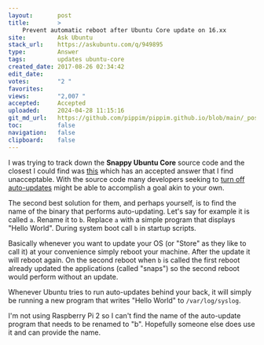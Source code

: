 ```yaml
---
layout:       post
title:        >
    Prevent automatic reboot after Ubuntu Core update on 16.xx
site:         Ask Ubuntu
stack_url:    https://askubuntu.com/q/949895
type:         Answer
tags:         updates ubuntu-core
created_date: 2017-08-26 02:34:42
edit_date:    
votes:        "2 "
favorites:    
views:        "2,007 "
accepted:     Accepted
uploaded:     2024-04-28 11:15:16
git_md_url:   https://github.com/pippim/pippim.github.io/blob/main/_posts/2017/2017-08-26-Prevent-automatic-reboot-after-Ubuntu-Core-update-on-16.xx.md
toc:          false
navigation:   false
clipboard:    false
---
```


I was trying to track down the **Snappy Ubuntu Core** source code and the closest I could find was [this][1] which has an accepted answer that I find unacceptable. With the source code many developers seeking to [turn off auto-updates][2] might be able to accomplish a goal akin to your own.

The second best solution for them, and perhaps yourself, is to find the name of the binary that performs auto-updating. Let's say for example it is called `a`. Rename it to `b`. Replace `a` with a simple program that displays "Hello World". During system boot call `b` in startup scripts.

Basically whenever you want to update your OS (or "Store" as they like to call it) at your convenience simply reboot your machine. After the update it will reboot again. On the second reboot when `b` is called the first reboot already updated the applications (called "snaps") so the second reboot would perform without an update.

Whenever Ubuntu tries to run auto-updates behind your back, it will simply be running a new program that writes "Hello World" to `/var/log/syslog`.

I'm not using Raspberry Pi 2 so I can't find the name of the auto-update program that needs to be renamed to "b". Hopefully someone else does use it and can provide the name.

  [1]: https://askubuntu.com/questions/744273/ubuntu-core-snappy-for-rpi2-source-code
  [2]: https://forum.snapcraft.io/t/disabling-automatic-refresh-for-snap-from-store/707/42
